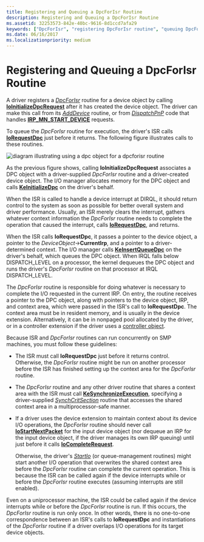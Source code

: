 ```yaml
---
title: Registering and Queuing a DpcForIsr Routine
description: Registering and Queuing a DpcForIsr Routine
ms.assetid: 32253573-842e-40bc-9616-8d1ccd7afa29
keywords: ["DpcForIsr", "registering DpcForIsr routine", "queuing DpcForIsr routine"]
ms.date: 06/16/2017
ms.localizationpriority: medium
---
```


# Registering and Queuing a DpcForIsr Routine





A driver registers a [*DpcForIsr*](https://docs.microsoft.com/windows-hardware/drivers/ddi/wdm/nc-wdm-io_dpc_routine) routine for a device object by calling [**IoInitializeDpcRequest**](https://docs.microsoft.com/windows-hardware/drivers/ddi/wdm/nf-wdm-ioinitializedpcrequest) after it has created the device object. The driver can make this call from its [*AddDevice*](https://docs.microsoft.com/windows-hardware/drivers/ddi/wdm/nc-wdm-driver_add_device) routine, or from [*DispatchPnP*](https://docs.microsoft.com/windows-hardware/drivers/ddi/wdm/nc-wdm-driver_dispatch) code that handles [**IRP\_MN\_START\_DEVICE**](https://docs.microsoft.com/windows-hardware/drivers/kernel/irp-mn-start-device) requests.

To queue the *DpcForIsr* routine for execution, the driver's ISR calls [**IoRequestDpc**](https://docs.microsoft.com/windows-hardware/drivers/ddi/wdm/nf-wdm-iorequestdpc) just before it returns. The following figure illustrates calls to these routines.

![diagram illustrating using a dpc object for a dpcforisr routine](images/3dpcisr.png)

As the previous figure shows, calling **IoInitializeDpcRequest** associates a DPC object with a driver-supplied *DpcForIsr* routine and a driver-created device object. The I/O manager allocates memory for the DPC object and calls [**KeInitializeDpc**](https://docs.microsoft.com/windows-hardware/drivers/ddi/wdm/nf-wdm-keinitializedpc) on the driver's behalf.

When the ISR is called to handle a device interrupt at DIRQL, it should return control to the system as soon as possible for better overall system and driver performance. Usually, an ISR merely clears the interrupt, gathers whatever context information the *DpcForIsr* routine needs to complete the operation that caused the interrupt, calls [**IoRequestDpc**](https://docs.microsoft.com/windows-hardware/drivers/ddi/wdm/nf-wdm-iorequestdpc), and returns.

When the ISR calls **IoRequestDpc**, it passes a pointer to the device object, a pointer to the *DeviceObject*-&gt;**CurrentIrp**, and a pointer to a driver-determined context. The I/O manager calls [**KeInsertQueueDpc**](https://docs.microsoft.com/windows-hardware/drivers/ddi/wdm/nf-wdm-keinsertqueuedpc) on the driver's behalf, which queues the DPC object. When IRQL falls below DISPATCH\_LEVEL on a processor, the kernel dequeues the DPC object and runs the driver's *DpcForIsr* routine on that processor at IRQL DISPATCH\_LEVEL.

The *DpcForIsr* routine is responsible for doing whatever is necessary to complete the I/O requested in the current IRP. On entry, the routine receives a pointer to the DPC object, along with pointers to the device object, IRP, and context area, which were passed in the ISR's call to **IoRequestDpc**. The context area must be in resident memory, and is usually in the device extension. Alternatively, it can be in nonpaged pool allocated by the driver, or in a controller extension if the driver uses a [controller object](using-controller-objects.md).

Because ISR and *DpcForIsr* routines can run concurrently on SMP machines, you must follow these guidelines:

-   The ISR must call **IoRequestDpc** just before it returns control. Otherwise, the *DpcForIsr* routine might be run on another processor before the ISR has finished setting up the context area for the *DpcForIsr* routine.

-   The *DpcForIsr* routine and any other driver routine that shares a context area with the ISR must call [**KeSynchronizeExecution**](https://docs.microsoft.com/windows-hardware/drivers/ddi/wdm/nf-wdm-kesynchronizeexecution), specifying a driver-supplied [*SynchCritSection*](https://docs.microsoft.com/windows-hardware/drivers/ddi/wdm/nc-wdm-ksynchronize_routine) routine that accesses the shared context area in a multiprocessor-safe manner.

-   If a driver uses the device extension to maintain context about its device I/O operations, the *DpcForIsr* routine should never call [**IoStartNextPacket**](https://docs.microsoft.com/windows-hardware/drivers/ddi/ntifs/nf-ntifs-iostartnextpacket) for the input device object (nor dequeue an IRP for the input device object, if the driver manages its own IRP queuing) until just before it calls [**IoCompleteRequest**](https://docs.microsoft.com/windows-hardware/drivers/ddi/wdm/nf-wdm-iocompleterequest).

    Otherwise, the driver's [*StartIo*](https://docs.microsoft.com/windows-hardware/drivers/ddi/wdm/nc-wdm-driver_startio) (or queue-management routines) might start another I/O operation that overwrites the shared context area before the *DpcForIsr* routine can complete the current operation. This is because the ISR can be called again if the device interrupts while or before the *DpcForIsr* routine executes (assuming interrupts are still enabled).

Even on a uniprocessor machine, the ISR could be called again if the device interrupts while or before the *DpcForIsr* routine is run. If this occurs, the *DpcForIsr* routine is run only once. In other words, there is no one-to-one correspondence between an ISR's calls to **IoRequestDpc** and instantiations of the *DpcForIsr* routine if a driver overlaps I/O operations for its target device objects.

 

 




